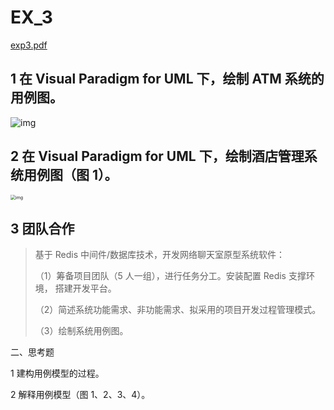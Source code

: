 # EX_3

 [exp3.pdf](..\..\..\..\..\3-2\SoftwareEngineering\Exp\exp3.pdf) 

## 1 在 Visual Paradigm for UML 下，绘制 ATM 系统的用例图。

<img src="https://p.ananas.chaoxing.com/star3/origin/13ef3cd5ad93dd28124d68057d429fa3" alt="img"  />

## 2 在 Visual Paradigm for UML 下，绘制酒店管理系统用例图（图 1）。

<img src="https://p.ananas.chaoxing.com/star3/origin/db669d8ce8d39c20516a845859cba84a" alt="img" style="zoom:50%;" />



## 3 团队合作

> 基于 Redis 中间件/数据库技术，开发网络聊天室原型系统软件： 
>
> （1）筹备项目团队（5 人一组），进行任务分工。安装配置 Redis 支撑环境， 搭建开发平台。 
>
> （2）简述系统功能需求、非功能需求、拟采用的项目开发过程管理模式。
>
> （3）绘制系统用例图。



二、思考题

 1 建构用例模型的过程。

 2 解释用例模型（图 1、2、3、4）。